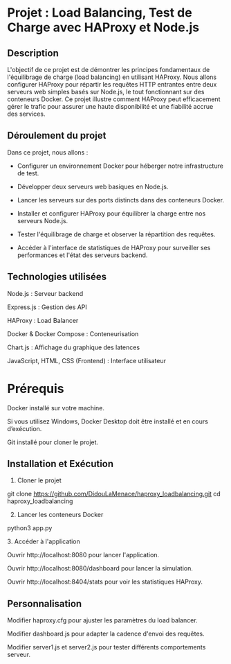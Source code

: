 # Projet : Load  Balancing, Test de Charge avec HAProxy et Node.js

## Description

L'objectif de ce projet est de démontrer les principes fondamentaux de l'équilibrage de charge (load balancing) en utilisant HAProxy. Nous allons configurer HAProxy pour répartir les requêtes HTTP entrantes entre deux serveurs web simples basés sur Node.js, le tout fonctionnant sur des conteneurs Docker. Ce projet illustre comment HAProxy peut efficacement gérer le trafic pour assurer une haute disponibilité et une fiabilité accrue des services.

## Déroulement du projet

Dans ce projet, nous allons :

- Configurer un environnement Docker pour héberger notre infrastructure de test.

- Développer deux serveurs web basiques en Node.js.

- Lancer les serveurs sur des ports distincts dans des conteneurs Docker.

- Installer et configurer HAProxy pour équilibrer la charge entre nos serveurs Node.js.

- Tester l'équilibrage de charge et observer la répartition des requêtes.

- Accéder à l'interface de statistiques de HAProxy pour surveiller ses performances et l'état des serveurs backend.

## Technologies utilisées

Node.js : Serveur backend

Express.js : Gestion des API

HAProxy : Load Balancer

Docker & Docker Compose : Conteneurisation

Chart.js : Affichage du graphique des latences

JavaScript, HTML, CSS (Frontend) : Interface utilisateur

# Prérequis

Docker installé sur votre machine.

Si vous utilisez Windows, Docker Desktop doit être installé et en cours d’exécution.

Git installé pour cloner le projet.

## Installation et Exécution

1. Cloner le projet

git clone https://github.com/DidouLaMenace/haproxy_loadbalancing.git
cd haproxy_loadbalancing


2. Lancer les conteneurs Docker

python3 app.py

3️. Accéder à l'application

Ouvrir http://localhost:8080 pour lancer l'application.

Ouvrir http://localhost:8080/dashboard pour lancer la simulation.

Ouvrir http://localhost:8404/stats pour voir les statistiques HAProxy.

## Personnalisation

Modifier haproxy.cfg pour ajuster les paramètres du load balancer.

Modifier dashboard.js pour adapter la cadence d'envoi des requêtes.

Modifier server1.js et server2.js pour tester différents comportements serveur.
